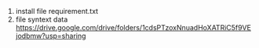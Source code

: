 1. install file requirement.txt
2. file syntext data https://drive.google.com/drive/folders/1cdsPTzoxNnuadHoXATRiC5f9VEjodbmw?usp=sharing
